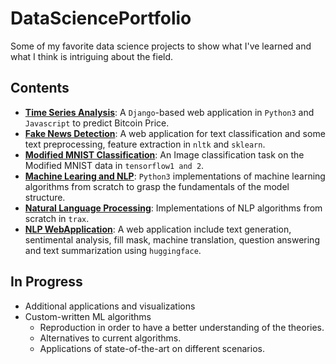 # DataSciencePortfolio
Some of my favorite data science projects to show what I've learned and what I think is intriguing about the field.

## Contents
* __[Time Series Analysis](https://github.com/fangyiyu/Time_Series_Analysis/tree/master/TIme_Series_Analysis)__: A ```Django```-based web application in ```Python3``` and ```Javascript``` to predict Bitcoin Price.
* __[Fake News Detection](https://github.com/fangyiyu/Fake_News_Detection)__: A web application for text classification and some text preprocessing, feature extraction in ```nltk``` and ```sklearn```.  
* __[Modified MNIST Classification](https://github.com/fangyiyu/Modified_MNIST_Classification/tree/627d4c1705b7b2bd2c86c21704b4220a51c1a5f1)__: An Image classification task on the Modified MNIST data in ```tensorflow1 and 2```. 
* __[Machine Learing and NLP](https://github.com/fangyiyu/Machine-Learning-and-NLP/tree/7649f23931d1f2d39c0543c7170f61c79863e142)__: ```Python3``` implementations of machine learning algorithms from scratch to grasp the fundamentals of the model structure.  
* __[Natural Language Processing](https://github.com/fangyiyu/Natural_Language_Processing/tree/74fca3380789c74d1af01df4f70386ca07f4bdc2)__: Implementations of NLP algorithms from scratch in ```trax```.  
* __[NLP WebApplication](https://github.com/fangyiyu/NLP_WebApplication/tree/b25d024efb4fd5a6f3f4f435073da3e8d0b0c132)__: A web application include text generation, sentimental analysis, fill mask, machine translation, question answering and text summarization using ```huggingface```.  

## In Progress
* Additional applications and visualizations
* Custom-written ML algorithms
  * Reproduction in order to have a better understanding of the theories.
  * Alternatives to current algorithms.
  * Applications of state-of-the-art on different scenarios.
  
